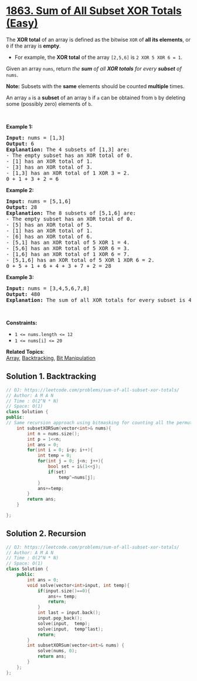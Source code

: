 # [1863. Sum of All Subset XOR Totals (Easy)](https://leetcode.com/problems/sum-of-all-subset-xor-totals/)

<p>The <strong>XOR total</strong> of an array is defined as the bitwise <code>XOR</code> of<strong> all its elements</strong>, or <code>0</code> if the array is<strong> empty</strong>.</p>

<ul>
	<li>For example, the <strong>XOR total</strong> of the array <code>[2,5,6]</code> is <code>2 XOR 5 XOR 6 = 1</code>.</li>
</ul>

<p>Given an array <code>nums</code>, return <em>the <strong>sum</strong> of all <strong>XOR totals</strong> for every <strong>subset</strong> of </em><code>nums</code>.&nbsp;</p>

<p><strong>Note:</strong> Subsets with the <strong>same</strong> elements should be counted <strong>multiple</strong> times.</p>

<p>An array <code>a</code> is a <strong>subset</strong> of an array <code>b</code> if <code>a</code> can be obtained from <code>b</code> by deleting some (possibly zero) elements of <code>b</code>.</p>

<p>&nbsp;</p>
<p><strong>Example 1:</strong></p>

<pre><strong>Input:</strong> nums = [1,3]
<strong>Output:</strong> 6
<strong>Explanation: </strong>The 4 subsets of [1,3] are:
- The empty subset has an XOR total of 0.
- [1] has an XOR total of 1.
- [3] has an XOR total of 3.
- [1,3] has an XOR total of 1 XOR 3 = 2.
0 + 1 + 3 + 2 = 6
</pre>

<p><strong>Example 2:</strong></p>

<pre><strong>Input:</strong> nums = [5,1,6]
<strong>Output:</strong> 28
<strong>Explanation: </strong>The 8 subsets of [5,1,6] are:
- The empty subset has an XOR total of 0.
- [5] has an XOR total of 5.
- [1] has an XOR total of 1.
- [6] has an XOR total of 6.
- [5,1] has an XOR total of 5 XOR 1 = 4.
- [5,6] has an XOR total of 5 XOR 6 = 3.
- [1,6] has an XOR total of 1 XOR 6 = 7.
- [5,1,6] has an XOR total of 5 XOR 1 XOR 6 = 2.
0 + 5 + 1 + 6 + 4 + 3 + 7 + 2 = 28
</pre>

<p><strong>Example 3:</strong></p>

<pre><strong>Input:</strong> nums = [3,4,5,6,7,8]
<strong>Output:</strong> 480
<strong>Explanation:</strong> The sum of all XOR totals for every subset is 480.
</pre>

<p>&nbsp;</p>
<p><strong>Constraints:</strong></p>

<ul>
	<li><code>1 &lt;= nums.length &lt;= 12</code></li>
	<li><code>1 &lt;= nums[i] &lt;= 20</code></li>
</ul>


**Related Topics**:  
[Array](https://leetcode.com/tag/array/), [Backtracking](https://leetcode.com/tag/backtracking/), [Bit Manipulation](https://leetcode.com/tag/bit-manipulation/)

## Solution 1. Backtracking

```cpp
// OJ: https://leetcode.com/problems/sum-of-all-subset-xor-totals/
// Author: A M A N
// Time : O(2^N * N)
// Space: O(1)  
class Solution {
public:
// Same recursion approach using bitmasking for counting all the permutations for a powerset
    int subsetXORSum(vector<int>& nums){
        int n = nums.size();
        int p = 1<<n;
        int ans = 0;
        for(int i = 0; i<p; i++){
            int temp = 0;
            for(int j = 0; j<n; j++){
                bool set = i&(1<<j);
                if(set)
                    temp^=nums[j];
            }
            ans+=temp;
        }
        return ans;
    }

};
```
## Solution 2. Recursion

```cpp
// OJ: https://leetcode.com/problems/sum-of-all-subset-xor-totals/
// Author: A M A N
// Time : O(2^N * N)
// Space: O(1)  
class Solution {
    public:
        int ans = 0;
        void solve(vector<int>input, int temp){
            if(input.size()==0){
                ans+= temp;
                return;
            }
            int last = input.back();
            input.pop_back();
            solve(input,  temp);
            solve(input,  temp^last);
            return;
        }
        int subsetXORSum(vector<int>& nums) {
            solve(nums, 0);
            return ans;
        }
    };
};
```
